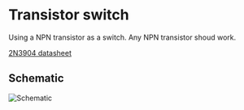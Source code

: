 # Transistor switch

Using a NPN transistor as a switch. Any NPN transistor shoud work.

[2N3904 datasheet](https://media.digikey.com/pdf/Data%20Sheets/NXP%20PDFs/2N3904.pdf)

## Schematic

![Schematic](transistor-switch.svg)
